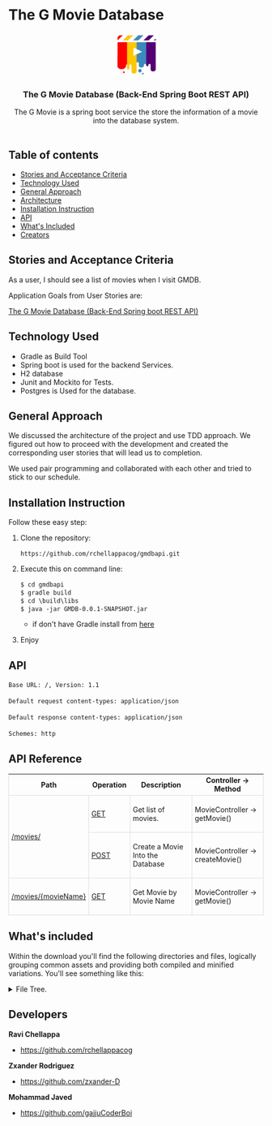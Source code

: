 # The G Movie Database

<p align="center">
  <a href="#">
    <img src="./img/logo.png" alt="movie database logo" width="85" height="85">
  </a>
</p>

<h3 align="center">The G Movie Database (Back-End Spring Boot REST API)</h3>

<p align="center">
  The G Movie is a spring boot service the store the information of a movie into the database system.
  <br>

  <br>
</p>

## Table of contents

- [Stories and Acceptance Criteria](#stories-and-acceptance-criteria)
- [Technology Used](#technology-used)
- [General Approach](#general-approach)
- [Architecture](#architecture)
- [Installation Instruction](#installation-instruction)
- [API](#api)
- [What's Included](#whats-included)
- [Creators](#developers)


## Stories and Acceptance Criteria

As a user, I should see a list of movies when I visit GMDB.


Application Goals from User Stories are:

[The G Movie Database (Back-End Spring boot REST API)](https://learn-2.galvanize.com/cohorts/2560/blocks/1156/content_files/units/04-gmdb/01-unit-overview.md)


## Technology Used

- Gradle as Build Tool
- Spring boot is used for the backend Services.
- H2 database
- Junit and Mockito for Tests.
- Postgres is Used for the database.

## General Approach

We discussed the architecture of the project and use TDD approach. We figured out
how to proceed with the development and created the corresponding user stories that will lead us to completion.

We used pair programming and collaborated with each other and tried to stick to our schedule.


## Installation Instruction

Follow these easy step:


1. Clone the repository:
     ```
     https://github.com/rchellappacog/gmdbapi.git
     ```
2. Execute this on command line:

     ```
     $ cd gmdbapi
     $ gradle build
     $ cd \build\libs
     $ java -jar GMDB-0.0.1-SNAPSHOT.jar
     ```
    * if don't have Gradle install from [here](https://gradle.org/install/)
3. Enjoy


## API
```text
Base URL: /, Version: 1.1

Default request content-types: application/json

Default response content-types: application/json

Schemes: http 
```

## API Reference
<table style="
    width: 100%;
    max-width: 100%;
    margin-bottom: 20px;
    border: 1px solid #ddd;
    border-collapse: collapse;
    border-spacing: 0;
    background-color: transparent;
    display: table;
">
    <thead>
    <tr>
        <th>Path</th>
        <th>Operation</th>
        <th>Description</th>
        <th>Controller -> Method</th>
    </tr>
    </thead>
    <tbody>
    <tr>
        <td style="border: 1px solid #ddd;padding: 5px;" rowspan="2">
            <a href="#summary">/movies/</a>
        </td>
        <td style="border: 1px solid #ddd;padding: 5px;">
            <a href="#">GET</a>
        </td>
        <td style="border: 1px solid #ddd;padding: 5px;">
            <p>Get list of movies. </p>
        </td>
        <td style="border: 1px solid #ddd;padding: 5px;">
            <p>MovieController -> getMovie()</p>
        </td>
    </tr>
    <tr>
        <td style="border: 1px solid #ddd;padding: 5px;">
            <a href="#">POST</a>
        </td>
        <td style="border: 1px solid #ddd;padding: 5px;">
            <p>Create a Movie Into the Database</p>
        </td>
        <td style="border: 1px solid #ddd;padding: 5px;">
            <p>MovieController -> createMovie()</p>
        </td>
    </tr>
    <tr>
        <td style="border: 1px solid #ddd;padding: 5px;" rowspan="2">
            <a href="#summary">/movies/{movieName}</a>
        </td>
        <td style="border: 1px solid #ddd;padding: 5px;">
            <a href="#">GET</a>
        </td>
        <td style="border: 1px solid #ddd;padding: 5px;">
            <p>Get Movie by Movie Name</p>
        </td>
        <td style="border: 1px solid #ddd;padding: 5px;">
            <p>MovieController -> getMovie()</p>
        </td>
    </tr>
    </tbody>
</table>

## What's included

Within the download you'll find the following directories and files, logically grouping common assets and providing both compiled and minified variations. You'll see something like this:

<details>
<summary>
File Tree.
</summary>


```text

└───src
    ├───main
    │   ├───generated
    │   ├───java
    │   │   └───com
    │   │       └───galvanize
    │   │           └───GMDB
    │   │               ├───Controller
    │   │               ├───Pojo
    │   │               ├───request
    │   │               ├───response
    │   │               └───Service
    │   └───resources
    └───test
        └───java
            └───com
                └───galvanize
                    └───GMDB
                        └───integration

```

</details>


## Developers

**Ravi Chellappa**

- <https://github.com/rchellappacog>

**Zxander Rodriguez**

- <https://github.com/zxander-D>

**Mohammad Javed**

- <https://github.com/gajjuCoderBoi>
